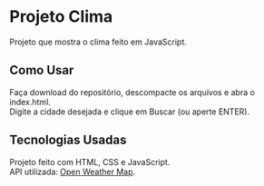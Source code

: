 # Projeto Clima

Projeto que mostra o clima feito em JavaScript.



## Como Usar

Faça download do repositório, descompacte os arquivos e abra o index.html.<br>
Digite a cidade desejada e clique em Buscar (ou aperte ENTER).



## Tecnologias Usadas

Projeto feito com HTML, CSS e JavaScript.<br>
API utilizada: [Open Weather Map](https://openweathermap.org/api).
